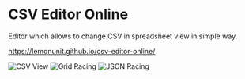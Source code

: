 # CSV Editor Online

Editor which allows to change CSV in spreadsheet view in simple way.

https://lemonunit.github.io/csv-editor-online/

![CSV View](https://i.ibb.co/SfhJHvV/csvview.png)
![Grid Racing](https://i.ibb.co/3ScZXtp/gridview.png)
![JSON Racing](https://i.ibb.co/Rb2pHkH/jsonview.png)
